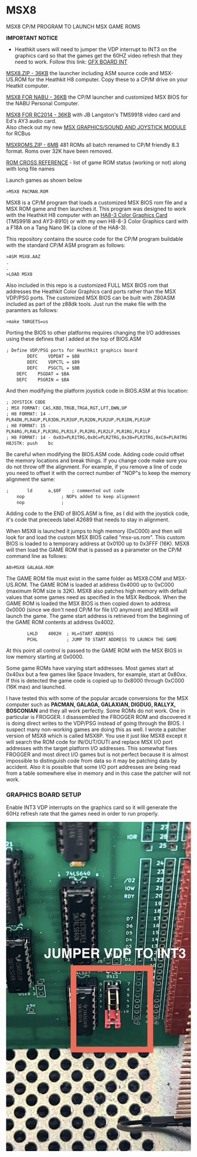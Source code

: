 # MSX8
MSX8 CP/M PROGRAM TO LAUNCH MSX GAME ROMS

<b>IMPORTANT NOTICE</b>
- Heathkit users will need to jumper the VDP interrupt to INT3 on the graphics card so that the games get the 60HZ video refresh that they need to work. Follow this link: [GFX BOARD INT](https://github.com/lesbird/MSX8#graphics-board-setup)

[MSX8.ZIP - 36KB](https://github.com/lesbird/MSX8/blob/main/MSX8.zip) the launcher including ASM source code and MSX-US.ROM for the Heathkit H8 computer. Copy these to a CP/M drive on your Heatkit computer.

[MSX8 FOR NABU - 36KB](https://github.com/lesbird/MSX8/blob/main/MSX8NABU.zip) the CP/M launcher and customized MSX BIOS for the NABU Personal Computer.

[MSX8 FOR RC2014 - 36KB](https://github.com/lesbird/MSX8/blob/main/MSX8RC2014.zip) with JB Langston's TMS9918 video card and Ed's AY3 audio card.<br>
Also check out my new [MSX GRAPHICS/SOUND AND JOYSTICK MODULE](https://github.com/sebhc/sebhc/wiki/RCBUSMSX) for RCBus

[MSXROMS.ZIP - 6MB](https://drive.google.com/file/d/1CPUKjfRxF2Sq3ZCcoAHj1XeqptBqdim3/view?usp=sharing) 481 ROMs all batch renamed to CP/M friendly 8.3 format. Roms over 32K have been removed.

[ROM CROSS REFERENCE](https://github.com/lesbird/MSX8/blob/main/romlist.md) - list of game ROM status (working or not) along with long file names

Launch games as shown below
```
>MSX8 PACMAN.ROM
```
MSX8 is a CP/M program that loads a customized MSX BIOS rom file and a MSX ROM game and then launches it. This program was designed to work with the Heathkit H8 computer with an [HA8-3 Color Graphics Card](https://github.com/sebhc/sebhc/wiki/HA-8-3) (TMS9918 and AY3-8910) or with my own H8-8-3 Color Graphics card with a F18A on a Tang Nano 9K (a clone of the HA8-3).

This repository contains the source code for the CP/M program buildable with the standard CP/M ASM program as follows:

```
>ASM MSX8.AAZ
.
.
>LOAD MSX8
```

Also included in this repo is a customized FULL MSX BIOS rom that addresses the Heathkit Color Graphics card ports rather than the MSX VDP/PSG ports. The customized MSX BIOS can be built with Z80ASM included as part of the z88dk tools. Just run the make file with the paramters as follows:

```
>make TARGETS=us
```

Porting the BIOS to other platforms requires changing the I/O addresses using these defines that I added at the top of BIOS.ASM

```
; Define VDP/PSG ports for Heathkit graphics board
        DEFC    VDPDAT = $B8
        DEFC    VDPCTL = $B9
        DEFC    PSGCTL = $BB
	DEFC	PSGDAT = $BA
	DEFC	PSGRIN = $BA
```

And then modifying the platform joystick code in BIOS.ASM at this location:

```
; JOYSTICK CODE
; MSX FORMAT: CAS,KBD,TRGB,TRGA,RGT,LFT,DWN,UP
; H8 FORMAT: 14 - PLR4DN,PLR4UP,PLR3DN,PLR3UP,PLR2DN,PLR2UP,PLR1DN,PLR1UP
; H8 FORMAT: 15 - PLR4RG,PLR4LF,PLR3RG,PLR3LF,PLR2RG,PLR2LF,PLR1RG,PLR1LF
; H8 FORMAT: 14 - 0x03=PLR1TRG,0x0C=PLR2TRG,0x30=PLR3TRG,0xC0=PLR4TRG
H8JSTK:	push	bc
```

Be careful when modifying the BIOS.ASM code. Adding code could offset the memory locations and break things. If you change code make sure you do not throw off the alignment. For example, if you remove a line of code you need to offset it with the correct number of "NOP"s to keep the memory alignment the same:

```
;       ld      a,$0F    ; commented out code
	nop              ; NOPs added to keep alignment
	nop              ;
```

Adding code to the END of BIOS.ASM is fine, as I did with the joystick code, it's code that preceeds label A2689 that needs to stay in alignment.

When MSX8 is launched it jumps to high memory (0xC000) and then will look for and load the custom MSX BIOS called "msx-us.rom". This custom BIOS is loaded to a temporary address at 0x0100 up to 0x3FFF (16K). MSX8 will then load the GAME ROM that is passed as a parameter on the CP/M command line as follows:

```
A0>MSX8 GALAGA.ROM
```

The GAME ROM file must exist in the same folder as MSX8.COM and MSX-US.ROM. The GAME ROM is loaded at address 0x4000 up to 0xC000 (maximum ROM size is 32K). MSX8 also patches high memory with default values that some games need as specified in the MSX Redbook. When the GAME ROM is loaded the MSX BIOS is then copied down to address 0x0000 (since we don't need CP/M for file I/O anymore) and MSX8 will launch the game. The game start address is retrieved from the beginning of the GAME ROM contents at address 0x4002.

```
        LHLD    4002H  ; HL=START ADDRESS
        PCHL           ; JUMP TO START ADDRESS TO LAUNCH THE GAME
```

At this point all control is passed to the GAME ROM with the MSX BIOS in low memory starting at 0x0000.

Some game ROMs have varying start addresses. Most games start at 0x40xx but a few games like Space Invaders, for example, start at 0x80xx. If this is detected the game code is copied up to 0x8000 through 0xC000 (16K max) and launched.

I have tested this with some of the popular arcade conversions for the MSX computer such as <b>PACMAN, GALAGA, GALAXIAN, DIGDUG, RALLYX, BOSCONIAN</b> and they all work perfectly. Some ROMs do not work. One in particular is FROGGER. I disassembled the FROGGER ROM and discovered it is doing direct writes to the VDP/PSG instead of going through the BIOS. I suspect many non-working games are doing this as well. I wrote a patcher version of MSX8 which is called MSX8P. You use it just like MSX8 except it will search the ROM code for IN/OUT/OUTI and replace MSX I/O port addresses with the target platform I/O addresses. This somewhat fixes FROGGER and most direct I/O games but is not perfect because it is almost impossible to distinguish code from data so it may be patching data by accident. Also it is possible that some I/O port addresses are being read from a table somewhere else in memory and in this case the patcher will not work.

### GRAPHICS BOARD SETUP

Enable INT3 VDP interrupts on the graphics card so it will generate the 60Hz refresh rate that the games need in order to run properly.

![GFX VDP](https://github.com/lesbird/MSX8/blob/main/MODGFX.jpg)
